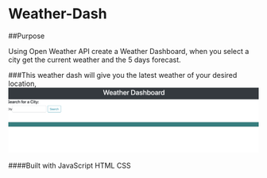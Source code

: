 # Weather-Dash
##Purpose

Using Open Weather API create a Weather Dashboard, when you select a city get the current weather and the 5 days forecast.

###This weather dash will give you the latest weather of your desired location, 
![](weathering.png)

####Built with 
JavaScript
HTML
CSS